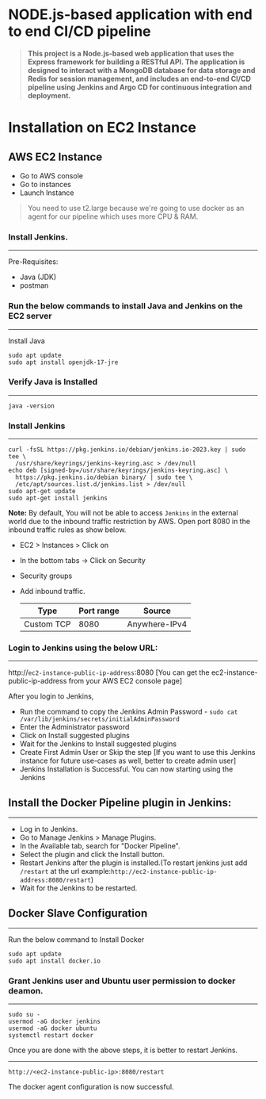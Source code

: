 # NODE.js-based application with end to end CI/CD pipeline
> **This project is a Node.js-based web application that uses the Express framework for building a RESTful API. The application is designed to interact with a MongoDB database for data storage and Redis for session management,
> and includes an end-to-end CI/CD pipeline using Jenkins and Argo CD for continuous integration and deployment.**
# Installation on EC2 Instance

## AWS EC2 Instance

- Go to AWS console
- Go to instances
- Launch Instance
> You need to use t2.large because we're going to use docker as an agent for our pipeline which uses more CPU & RAM.

### Install Jenkins.
***
Pre-Requisites:
 - Java (JDK)
 - postman

### Run the below commands to install Java and Jenkins on the EC2 server
***
Install Java

```
sudo apt update
sudo apt install openjdk-17-jre
```
### Verify Java is Installed
***
```
java -version

```
### Install Jenkins
***
```
curl -fsSL https://pkg.jenkins.io/debian/jenkins.io-2023.key | sudo tee \
  /usr/share/keyrings/jenkins-keyring.asc > /dev/null
echo deb [signed-by=/usr/share/keyrings/jenkins-keyring.asc] \
  https://pkg.jenkins.io/debian binary/ | sudo tee \
  /etc/apt/sources.list.d/jenkins.list > /dev/null
sudo apt-get update
sudo apt-get install jenkins
```
**Note:** By default, You will not be able to access `Jenkins` in the external world due to the inbound traffic restriction by AWS. Open port 8080 in the inbound traffic rules as show below.

- EC2 > Instances > Click on <Instance-ID>
- In the bottom tabs -> Click on Security
- Security groups
- Add inbound traffic.
  
  |Type|Port range|Source|     
  |----|----------|-------|    
  |Custom TCP|8080|Anywhere-IPv4|

### Login to Jenkins using the below URL:
***
http://`ec2-instance-public-ip-address`:8080    [You can get the ec2-instance-public-ip-address from your AWS EC2 console page]

After you login to Jenkins, 
- Run the command to copy the Jenkins Admin Password - `sudo cat /var/lib/jenkins/secrets/initialAdminPassword`
- Enter the Administrator password
- Click on Install suggested plugins
- Wait for the Jenkins to Install suggested plugins
- Create First Admin User or Skip the step [If you want to use this Jenkins instance for future use-cases as well, better to create admin user]
- Jenkins Installation is Successful. You can now starting using the Jenkins

## Install the Docker Pipeline plugin in Jenkins:
***
   - Log in to Jenkins.
   - Go to Manage Jenkins > Manage Plugins.
   - In the Available tab, search for "Docker Pipeline".
   - Select the plugin and click the Install button.
   - Restart Jenkins after the plugin is installed.(To restart jenkins just add `/restart` at the url example:`http://ec2-instance-public-ip-address:8080/restart`)
   - Wait for the Jenkins to be restarted.

## Docker Slave Configuration
***
Run the below command to Install Docker

```
sudo apt update
sudo apt install docker.io
```
 
### Grant Jenkins user and Ubuntu user permission to docker deamon.
***
```
sudo su - 
usermod -aG docker jenkins
usermod -aG docker ubuntu
systemctl restart docker
```

Once you are done with the above steps, it is better to restart Jenkins.
***
```
http://<ec2-instance-public-ip>:8080/restart

```

The docker agent configuration is now successful.
